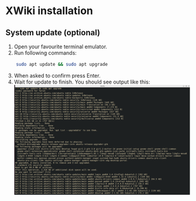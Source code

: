 # XWiki installation
## System update (optional)
1. Open your favourite terminal emulator.
2. Run following commands:

```bash
    sudo apt update && sudo apt upgrade
```
3. When asked to confirm press Enter.
4. Wait for update to finish. You should see output like this:
   ![System update](system-update.png)
